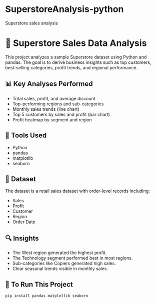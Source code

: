 # SuperstoreAnalysis-python
Superstore sales analysis
# 🛒 Superstore Sales Data Analysis

This project analyzes a sample Superstore dataset using Python and pandas. The goal is to derive business insights such as top customers, best-selling categories, profit trends, and regional performance.

## 📊 Key Analyses Performed
- Total sales, profit, and average discount
- Top-performing regions and sub-categories
- Monthly sales trends (line chart)
- Top 5 customers by sales and profit (bar chart)
- Profit heatmap by segment and region

## 🧰 Tools Used
- Python
- pandas
- matplotlib
- seaborn

## 📁 Dataset
The dataset is a retail sales dataset with order-level records including:
- Sales
- Profit
- Customer
- Region
- Order Date

## 🔍 Insights
- The West region generated the highest profit.
- The Technology segment performed best in most regions.
- Sub-categories like Copiers generated high sales.
- Clear seasonal trends visible in monthly sales.

## 📌 To Run This Project
```bash
pip install pandas matplotlib seaborn
